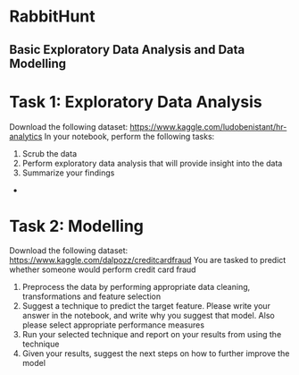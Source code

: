 # RabbitHunt
Basic Exploratory Data Analysis and Data Modelling
-
# Task 1: Exploratory Data Analysis
Download the following dataset: https://www.kaggle.com/ludobenistant/hr-analytics
In your notebook, perform the following tasks:
1. Scrub the data
2. Perform exploratory data analysis that will provide insight into the data
3. Summarize your findings
-
# Task 2: Modelling
Download the following dataset: https://www.kaggle.com/dalpozz/creditcardfraud
You are tasked to predict whether someone would perform credit card fraud
1. Preprocess the data by performing appropriate data cleaning, transformations and
feature selection
2. Suggest a technique to predict the target feature. Please write your answer in the
notebook, and write why you suggest that model. Also please select appropriate
performance measures
3. Run your selected technique and report on your results from using the technique
4. Given your results, suggest the next steps on how to further improve the model